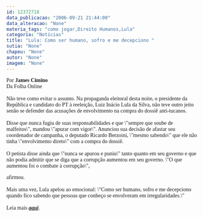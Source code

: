 ```yaml
---
id: 12372718
data_publicacao: "2006-09-21 21:44:00"
data_alteracao: "None"
materia_tags: "como jogar,Direito Humanos,Lula"
categoria: "Notícias"
title: "Lula: Como ser humano, sofro e me decepciono "
sutia: "None"
chapeu: "None"
autor: "None"
imagem: "None"
---
```

<p><FONT face=Verdana>Por </FONT><FONT face=Verdana><STRONG>James Cimino<BR></STRONG>Da Folha Online<BR><BR>Não teve como evitar o assunto. Na propaganda eleitoral desta noite, o presidente da República e candidato do PT à reeleição, Luiz Inácio Lula da Silva, não teve outro jeito senão se defender das acusações de envolvimento na compra do dossiê anti-tucanos.<BR><BR>Disse que nunca fugiu de suas responsabilidades e que \"sempre que soube de malfeitos\", mandou \"apurar com vigor\". Anunciou sua decisão de afastar seu coordenador de campanha, o deputado Ricardo Berzoini, \"mesmo sabendo\" que ele não tinha \"envolvimento direto\" com a compra do dossiê.<BR><BR>O petista disse ainda que \"nunca se apurou e puniu\" tanto quanto em seu governo e que não podia admitir que se diga que a corrupção aumentou em seu governo. \"O que aumentou foi o combate à corrupção\",</p>
<p> afirmou.<BR><BR>Mais uma vez, Lula apelou ao emocional: \"Como ser humano, sofro e me decepciono quando fico sabendo que pessoas que conheço se envolveram em irregularidades.\"<BR><BR>Leia mais <A href=\"https://www1.folha.uol.com.br/folha/brasil/ult96u83612.shtml\" target=_blank><EM><STRONG>aqui</STRONG></EM></A>. </FONT> </p>
